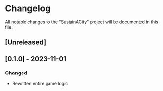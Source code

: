 
# Changelog

All notable changes to the "SustainACity" project will be documented in this file.

## [Unreleased]

## [0.1.0] - 2023-11-01
### Changed
- Rewritten entire game logic
